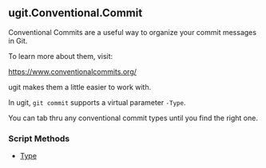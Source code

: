 ## ugit.Conventional.Commit


Conventional Commits are a useful way to organize your commit messages in Git.

To learn more about them, visit:

https://www.conventionalcommits.org/ 

ugit makes them a little easier to work with.

In ugit, `git commit` supports a virtual parameter `-Type`.

You can tab thru any conventional commit types until you find the right one.
### Script Methods


* [Type](Type.md)
